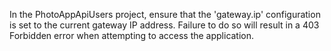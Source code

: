 
In the PhotoAppApiUsers project, ensure that the 'gateway.ip' configuration is set to the current gateway IP address. Failure to do so will result in a 403 Forbidden error when attempting to access the application.

